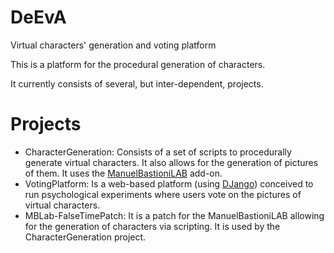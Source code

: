 # DeEvA

Virtual characters' generation and voting platform

This is a platform for the procedural generation of characters.

It currently consists of several, but inter-dependent, projects.

# Projects

* CharacterGeneration: Consists of a set of scripts to procedurally generate virtual characters. It also allows for the generation of pictures of them. It uses the [ManuelBastioniLAB](http://www.manuelbastioni.com/) add-on.
* VotingPlatform: Is a web-based platform (using [DJango](https://www.djangoproject.com/)) conceived to run psychological experiments where users vote on the pictures of virtual characters.
* MBLab-FalseTimePatch: It is a patch for the ManuelBastioniLAB allowing for the generation of characters via scripting. It is used by the CharacterGeneration project.
